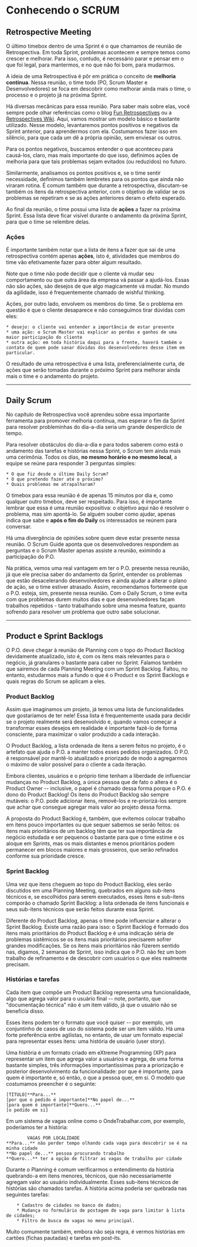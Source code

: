 # Conhecendo o SCRUM

## Retrospective Meeting

O último timebox dentro de uma Sprint é o que chamamos de reunião de Retrospectiva. Em toda Sprint, problemas acontecem e sempre temos como crescer e melhorar. Para isso, contudo, é necessário parar e pensar em o que foi legal, para mantermos, e no que não foi bom, para mudarmos.

A ideia de uma Retrospectiva é pôr em prática o conceito de **melhoria contínua**. Nessa reunião, o time todo (PO, Scrum Master e Desenvolvedores) se foca em descobrir como melhorar ainda mais o time, o processo e o projeto já na próxima Sprint.

Há diversas mecânicas para essa reunião. Para saber mais sobre elas, você sempre pode olhar referências como o blog [Fun Retrospectives](https://www.funretrospectives.com/) ou a [Retrospectives Wiki](http://retrospectivewiki.org/). Aqui, vamos mostrar um modelo básico e bastante utilizado.
Nesse modelo, levantaremos pontos positivos e negativos da Sprint anterior, para aprendermos com ela. Costumamos fazer isso em silêncio, para que cada um dê a própria opinião, sem enviesar os outros.

Para os pontos negativos, buscamos entender o que aconteceu para causá-los, claro, mas mais importante do que isso, definimos ações de melhoria para que tais problemas sejam evitados (ou reduzidos) no futuro.

Similarmente, analisamos os pontos positivos e, se o time sentir necessidade, definimos também lembretes para os pontos que ainda não viraram rotina.
É comum também que durante a retrospectiva, discutam-se também os itens da retrospectiva anterior, com o objetivo de validar se os problemas se repetiram e se as ações anteriores deram o efeito esperado.

Ao final da reunião, o time possui uma lista de **ações** a fazer na próxima Sprint. Essa lista deve ficar visível durante o andamento da próxima Sprint, para que o time se relembre delas.

### Ações

É importante também notar que a lista de itens a fazer que sai de uma retrospectiva contém apenas **ações**, isto é, atividades que membros do time vão efetivamente fazer para obter algum resultado.

Note que o time não pode decidir que o cliente vá mudar seu comportamento ou que outra área da empresa vá passar a ajudá-los. Essas não são ações, são desejos de que algo magicamente vá mudar. No mundo da agilidade, isso é frequentemente chamado de wishful thinking.

Ações, por outro lado, envolvem os membros do time. Se o problema em questão é que o cliente desaparece e não conseguimos tirar dúvidas com eles:

    * desejo: o cliente vai entender a importância de estar presente
    * uma ação: o Scrum Master vai explicar as perdas e ganhos de uma maior participação do cliente
    * outra ação: em toda história daqui para a frente, haverá também o contato de quem pode sanar dúvidas dos desenvolvedores desse item em particular.

O resultado de uma retrospectiva é uma lista, preferencialmente curta, de ações que serão tomadas durante o próximo Sprint para melhorar ainda mais o time e o andamento do projeto.

----------------------------------------------------------------------------------------------------------------------------------------------------------------------

## Daily Scrum

No capítulo de Retrospectiva você aprendeu sobre essa importante ferramenta para promover melhoria contínua, mas esperar o fim da Sprint para resolver probleminhas do dia-a-dia seria um grande desperdício de tempo.

Para resolver obstáculos do dia-a-dia e para todos saberem como está o andamento das tarefas e histórias nessa Sprint, o Scrum tem ainda mais uma cerimônia. Todos os dias, **no mesmo horário e no mesmo local**, a equipe se reúne para responder 3 perguntas simples:

	* O que fiz desde o último Daily Scrum?
	* O que pretendo fazer até o próximo?
	* Quais problemas me atrapalharam?

O timebox para essa reunião é de apenas 15 minutos por dia e, como qualquer outro timebox, deve ser respeitado. Para isso, é importante lembrar que essa é uma reunião expositiva: o objetivo aqui não é resolver o problema, mas sim apontá-lo. Se alguém souber como ajudar, apenas indica que sabe e **após o fim do Daily** os interessados se reúnem para conversar.

Há uma divergência de opiniões sobre quem deve estar presente nessa reunião. O Scrum Guide aponta que os desenvolvedores respondem as perguntas e o Scrum Master apenas assiste a reunião, eximindo a participação do P.O.

Na prática, vemos uma real vantagem em ter o P.O. presente nessa reunião, já que ele precisa saber do andamento da Sprint, entender os problemas que estão desacelerando desenvolvedores e ainda ajudar a alterar o plano de ação, se o time estiver atrasado. Assim, recomendamos fortemente que o P.O. esteja, sim, presente nessa reunião.
Com o Daily Scrum, o time evita com que problemas durem muitos dias e que desenvolvedores façam trabalhos repetidos - tanto trabalhando sobre uma mesma feature, quanto sofrendo para resolver um problema que outro sabe solucionar.

--------------------------------------------------------------------------------------------------------------------------------------------------------------------

## Product e Sprint Backlogs

 O P.O. deve chegar à reunião de Planning com o topo do Product Backlog devidamente atualizado, isto é, com os itens mais relevantes para o negócio, já granulares o bastante para caber no Sprint. Falamos também que sairemos de cada Planning Meeting com um Sprint Backlog. Faltou, no entanto, estudarmos mais a fundo o que é o Product e os Sprint Backlogs e quais regras do Scrum se aplicam a eles.

### Product Backlog

Assim que imaginamos um projeto, já temos uma lista de funcionalidades que gostaríamos de ter nele! Essa lista é frequentemente usada para decidir se o projeto realmente será desenvolvido e, quando vamos começar a transformar esses desejos em realidade é importante fazê-lo de forma consciente, para maximizar o valor produzido a cada interação.

O Product Backlog, a lista ordenada de itens a serem feitos no projeto, é o artefato que ajuda o P.O. a manter todos esses pedidos organizados. O P.O. é responsável por mantê-lo atualizado e priorizado de modo a agregarmos o máximo de valor possível para o cliente a cada iteração.

Embora clientes, usuários e o próprio time tenham a liberdade de influenciar mudanças no Product Backlog, a única pessoa que de fato o altera é o Product Owner -- inclusive, o papel é chamado dessa forma porque o P.O. é dono do Product Backlog! Os itens do Product Backlog são sempre mutáveis: o P.O. pode adicionar itens, removê-los e re-priorizá-los sempre que achar que consegue agregar mais valor ao projeto dessa forma.

A proposta do Product Backlog é, também, que evitemos colocar trabalho em itens pouco importantes ou que sequer sabemos se serão feitos: os itens mais prioritários de um backlog têm que ter sua importância de negócio estudada e ser pequenos o bastante para que o time estime e os aloque em Sprints, mas os mais distantes e menos prioritários podem permanecer em blocos maiores e mais grosseiros, que serão refinados conforme sua prioridade cresce.

### Sprint Backlog

Uma vez que itens cheguem ao topo do Product Backlog, eles serão discutidos em uma Planning Meeting, quebrados em alguns sub-itens técnicos e, se escolhidos para serem executados, esses itens e sub-itens comporão o chamado Sprint Backlog: a lista ordenada de itens funcionais e seus sub-itens técnicos que serão feitos durante essa Sprint.

Diferente do Product Backlog, apenas o time pode influenciar e alterar o Sprint Backlog. Existe uma razão para isso: o Sprint Backlog é formado dos itens mais prioritários do Product Backlog e é uma indicação séria de problemas sistêmicos se os itens mais prioritários precisarem sofrer grandes modificações. Se os itens mais prioritários não fizerem sentido nas, digamos, 2 semanas de Sprint, isso indica que o P.O. não fez um bom trabalho de refinamento e de descobrir com usuários o que eles realmente precisam.

### Histórias e tarefas

Cada item que compõe um Product Backlog representa uma funcionalidade, algo que agrega valor para o usuário final -- note, portanto, que "documentação técnica" não é um item válido, já que o usuário não se beneficia disso.

Esses itens podem ter o formato que você quiser -- por exemplo, um conjuntinho de casos de uso do sistema pode ser um item válido. Há uma forte preferência entre agilistas, no entanto, de usar um formato especial para representar esses itens: uma história de usuário (user story).

Uma história é um formato criado em eXtreme Programming (XP) para representar um item que agrega valor a usuários e agrega, de uma forma bastante simples, três informações importantíssimas para a priorização e posterior desenvolvimento da funcionalidade: por que é importante, para quem é importante e, só então, o que a pessoa quer, em si. O modelo que costumamos preencher é o seguinte:

    [TÍTULO]**Para...**
    [por que o pedido é importante]**No papel de...**
    [para quem é importante]**Quero...** 
    [o pedido em si]

Em um sistema de vagas online como o OndeTrabalhar.com, por exemplo, poderíamos ter a história:

            VAGAS POR LOCALIDADE
    **Para...** não perder tempo olhando cada vaga para descobrir se é na minha cidade
    **No papel de...** pessoa procurando trabalho
    **Quero...** ter a opção de filtrar as vagas de trabalho por cidade

Durante o Planning é comum verificarmos o entendimento da história quebrando-a em itens menores, técnicos, que não necessariamente agregam valor ao usuário individualmente. Esses sub-itens técnicos de histórias são chamados tarefas. A história acima poderia ser quebrada nas seguintes tarefas:

		* Cadastro de cidades no banco de dados;
		* Mudança no formulário de postagem de vaga para limitar à lista de cidades;
		* Filtro de busca de vagas no menu principal.

Muito comumente também, embora não seja regra, é vermos histórias em cartões (fichas pautadas) e tarefas em post-its.

